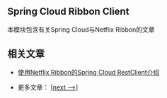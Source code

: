 ## Spring Cloud Ribbon Client

本模块包含有关Spring Cloud与Netflix Ribbon的文章

## 相关文章

+ [使用Netflix Ribbon的Spring Cloud RestClient介绍](docs/使用Netflix-Ribbon的SpringCloud-RestClient介绍.md)

- 更多文章： [[next -->]](../spring-cloud-ribbon-retry/README.md)